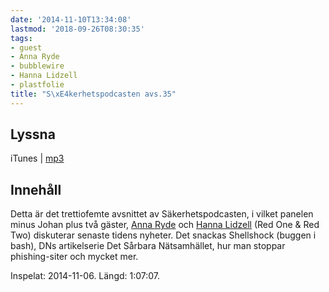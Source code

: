 ```yaml
---
date: '2014-11-10T13:34:08'
lastmod: '2018-09-26T08:30:35'
tags:
- guest
- Anna Ryde
- bubblewire
- Hanna Lidzell
- plastfolie
title: "S\xE4kerhetspodcasten avs.35"
---
```

## Lyssna

iTunes \| [mp3](http://traffic.libsyn.com/sakerhetspodcasten/sakpodcasten_1106_Ostrukturerat_mixdown.mp3)

## Innehåll

Detta är det trettiofemte avsnittet av Säkerhetspodcasten, i vilket panelen minus Johan plus två gäster, [Anna Ryde](https://twitter.com/bubblewire)  och [Hanna Lidzell](https://twitter.com/plastfolie)  (Red One & Red Two) diskuterar senaste tidens nyheter. Det snackas Shellshock (buggen i bash), DNs artikelserie Det Sårbara Nätsamhället, hur man stoppar phishing-siter och mycket mer.

Inspelat: 2014-11-06. Längd: 1:07:07.
